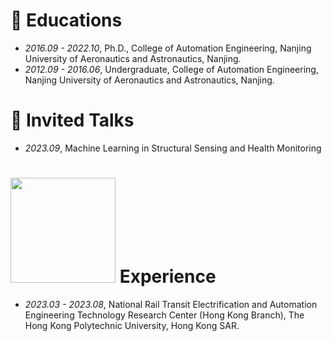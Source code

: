 
# 📖 Educations
- *2016.09 - 2022.10*, Ph.D., College of Automation Engineering, Nanjing University of Aeronautics and Astronautics, Nanjing.
- *2012.09 - 2016.06*, Undergraduate, College of Automation Engineering, Nanjing University of Aeronautics and Astronautics, Nanjing.

# 💬 Invited Talks
- *2023.09*, Machine Learning in Structural Sensing and Health Monitoring

# <img src='./images/collabration.png' style='width: 6em;'> Experience
- *2023.03 - 2023.08*, National Rail Transit Electrification and Automation Engineering Technology Research Center (Hong Kong Branch), The Hong Kong Polytechnic University, Hong Kong SAR.

